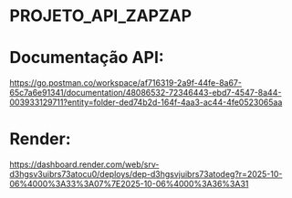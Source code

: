 ﻿# PROJETO_API_ZAPZAP

# Documentação API:
https://go.postman.co/workspace/af716319-2a9f-44fe-8a67-65c7a6e91341/documentation/48086532-72346443-ebd7-4547-8a44-003933129711?entity=folder-ded74b2d-164f-4aa3-ac44-4fe0523065aa

# Render:
https://dashboard.render.com/web/srv-d3hgsv3uibrs73atocu0/deploys/dep-d3hgsvjuibrs73atodeg?r=2025-10-06%4000%3A33%3A07%7E2025-10-06%4000%3A36%3A31


